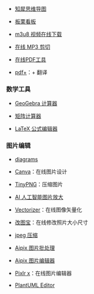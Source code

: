 - [知犀思维导图](https://www.zhixi.com/)

- [板栗看板](https://feishu.banlikanban.com/kanban/61d5bb6ec6367d1d1e0d635a)

- [m3u8 视频在线下载](https://m3u8.dingeral.com/)

- [在线 MP3 剪切](https://www.bearaudiotool.com/zh/)

- [在线PDF工具](https://tools.pdf24.org/zh/)

- [pdf+](https://pdf.hakso.net/)：+ 翻译

### 数学工具

- [GeoGebra 计算器](https://ggb123.cn/calculator)

- [矩阵计算器](https://zh.numberempire.com/matrixcalculator.php)

- [LaTeX 公式编辑器](https://www.latexlive.com/##)

### 图片编辑

- [diagrams](https://app.diagrams.net/?src=about)

- [Canva](https://www.canva.cn/)：在线图片设计

- [TinyPNG](https://tinypng.com/)：压缩图片

- [AI 人工智能图片放大](https://bigjpg.com/)

- [Vectorizer](https://www.vectorizer.io/)：在线图像矢量化

- [改图宝](http://www.gaitubao.com/)：在线修改照片大小尺寸

- [jpeg 压缩](https://compressjpeg.com/zh/)

- [Aipix 图片批处理](https://aipix.net/batch/)

- [Aipix 图片编辑器](https://aipix.net/editor/)

- [Pixlr x](https://pixlr.com/x)：在线图片编辑器

- [PlantUML Editor](http://haha98k.com/)





